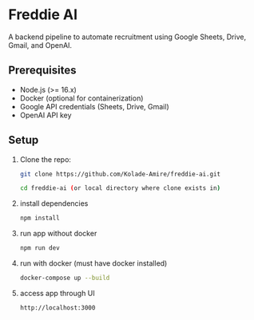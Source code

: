 # Freddie AI

A backend pipeline to automate recruitment using Google Sheets, Drive, Gmail, and OpenAI.

## Prerequisites
- Node.js (>= 16.x)
- Docker (optional for containerization)
- Google API credentials (Sheets, Drive, Gmail)
- OpenAI API key

## Setup
1. Clone the repo:
   ```bash
   git clone https://github.com/Kolade-Amire/freddie-ai.git
   
   cd freddie-ai (or local directory where clone exists in)
   
2. install dependencies
   ```bash
   npm install
3. run app without docker
   ```bash
   npm run dev
4. run with docker (must have docker installed)
   ```bash
   docker-compose up --build
5. access app through UI
   ```bash
   http://localhost:3000 
